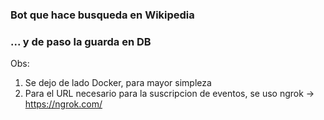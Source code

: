 ### Bot que hace busqueda en Wikipedia
### ... y de paso la guarda en DB

Obs:
1. Se dejo de lado Docker, para mayor simpleza
1. Para el URL necesario para la suscripcion de eventos, se uso ngrok -> https://ngrok.com/